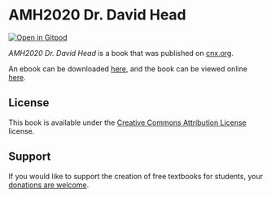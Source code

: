 # AMH2020 Dr. David Head

[![Open in Gitpod](https://gitpod.io/button/open-in-gitpod.svg)](https://gitpod.io/from-referrer/)

_AMH2020 Dr. David Head_ is a book that was published on [cnx.org](https://cnx.org/).

An ebook can be downloaded [here](https://github.com/cnx-user-books/cnxbook-amh2020-dr-david-head/releases/latest), and the book can be viewed online [here](https://github.com/cnx-user-books/cnxbook-amh2020-dr-david-head/releases/latest).

## License
This book is available under the [Creative Commons Attribution License](./LICENSE) license.

## Support
If you would like to support the creation of free textbooks for students, your [donations are welcome](https://riceconnect.rice.edu/donation/support-openstax-banner).
